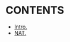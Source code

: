 # CONTENTS

- [Intro.](https://github.com/Nouvellie/amazon-1st/blob/amazon/course/07.vpcs/intro.md)
- [NAT.](https://github.com/Nouvellie/amazon-1st/blob/amazon/course/07.vpcs/nat.md)